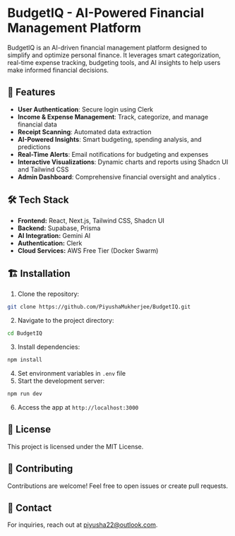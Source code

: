 
# BudgetIQ - AI-Powered Financial Management Platform

BudgetIQ is an AI-driven financial management platform designed to simplify and optimize personal finance. It leverages smart categorization, real-time expense tracking, budgeting tools, and AI insights to help users make informed financial decisions.

## 🚀 Features
- **User Authentication**: Secure login using Clerk
- **Income & Expense Management**: Track, categorize, and manage financial data
- **Receipt Scanning**: Automated data extraction
- **AI-Powered Insights**: Smart budgeting, spending analysis, and predictions
- **Real-Time Alerts**: Email notifications for budgeting and expenses
- **Interactive Visualizations**: Dynamic charts and reports using Shadcn UI and Tailwind CSS
- **Admin Dashboard**: Comprehensive financial oversight and analytics .

## 🛠️ Tech Stack
- **Frontend:** React, Next.js, Tailwind CSS, Shadcn UI
- **Backend:** Supabase, Prisma
- **AI Integration:** Gemini AI
- **Authentication:** Clerk
- **Cloud Services:** AWS Free Tier (Docker Swarm)

## 🏗️ Installation
1. Clone the repository:
```bash
git clone https://github.com/PiyushaMukherjee/BudgetIQ.git
```
2. Navigate to the project directory:
```bash
cd BudgetIQ
```
3. Install dependencies:
```bash
npm install
```
4. Set environment variables in `.env` file
5. Start the development server:
```bash
npm run dev
```
6. Access the app at `http://localhost:3000`

## 📜 License
This project is licensed under the MIT License.

## 🤝 Contributing
Contributions are welcome! Feel free to open issues or create pull requests.

## 📧 Contact
For inquiries, reach out at piyusha22@outlook.com.
